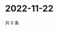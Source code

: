 # 2022-11-22

共 0 条

<!-- BEGIN WEIBO -->
<!-- 最后更新时间 Tue Nov 22 2022 17:16:22 GMT+0800 (China Standard Time) -->

<!-- END WEIBO -->

